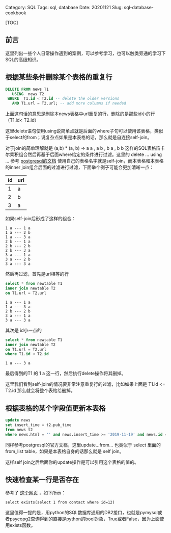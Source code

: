 Category: SQL
Tags: sql, database
Date: 20201121
Slug: sql-database-cookbook


[TOC]



## 前言

这里列出一些个人日常操作遇到的案例，可以参考学习，也可以触类旁通的学习下SQL的高级知识。



## 根据某些条件删除某个表格的重复行

```sql
DELETE FROM news T1
   USING  news T2
 WHERE  T1.id < T2.id -- delete the older versions
   AND T1.url = T2.url; -- add more columns if needed
```

上面这句话的意思是删除本news表格中url重复的行，删除的是那些id小的行（T1.id< T2.id）

这里delete语句使用using说简单点就是后面的where子句可以使用该表格，类似于select的from；说复杂点如果是本表格的话，那么就是自连接self-join。

对于join的简单理解就是 (a,b) * (a, b) => a a , a b , b a , b b 这样的SQL表格笛卡尔乘积组合然后再基于后面where给定的条件进行过滤。这里的 delete ... using ... 参考 [postgresql的文档]( https://www.postgresql.org/docs/9.5/sql-delete.html ) 使用自己的表格名字就是self-join，而本表格和本表格的inner join组合后面的过滤进行过滤，下面举个例子可能会更加清晰一点：

| id   | url  |
| ---- | ---- |
| 1    | a    |
| 2    | b    |
| 3    | a    |

如果self-join后形成了这样的组合：

```
1 a --- 1 a
1 a --- 2 b
1 a --- 3 a
2 b --- 1 a
2 b --- 2 b
2 b --- 3 a
3 a --- 1 a
3 a --- 2 b
3 a --- 3 a
```

然后再过滤，首先是url相等的行 

```sql
select * from newtable T1  
inner join newtable T2
on T1.url = T2.url
```


```
1 a --- 1 a
1 a --- 3 a
2 b --- 2 b
3 a --- 1 a
3 a --- 3 a
```

其次是 id小一点的

```sql
select * from newtable T1  
inner join newtable T2
on T1.url = T2.url
where T1.id < T2.id
```

```
1 a --- 3 a
```

最后得到的T1 的 1 a 这一行，然后执行delete操作将其删掉。

这里我们看到self-join的情况要非常注意重复行的过滤，比如如果上面是 T1.id <= T2.id 那么就会将整个表格给删掉。



## 根据表格的某个字段值更新本表格

```sql
update news 
set insert_time = t2.pub_time
from news t2
where news.html = '' and news.insert_time >= '2019-11-19' and news.id = t2.id; 
```

同样参考postgresql的官方文档，这里update...from... 也类似于 select 里面的from_list table，如果是本表格自身的话那么就是 self join。

这样self join之后后面你的update操作是可以引用这个表格的值的。



## 快速检查某一行是否存在

参考了 [这个网页](<https://stackoverflow.com/questions/7471625/fastest-check-if-row-exists-in-postgresql> ) ，如下所示：

```
select exists(select 1 from contact where id=12)
```

这里值得一提的是，用python的SQL数据库通用的DB2接口，也就是pymysql或者psycopg2查询得到的直接是python的bool对象，True或者False，因为上面使用exists函数。